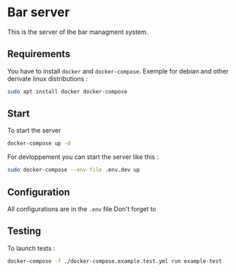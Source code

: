 # Bar server
This is the server of the bar managment system.

## Requirements
You have to install `docker` and `docker-compose`.
Exemple for debian and other derivate linux distributions :
```bash
sudo apt install docker docker-compose
```

## Start
To start the server
```bash
docker-compose up -d
```

For devloppement you can start the server like this :
```bash
sudo docker-compose --env-file .env.dev up
```

## Configuration
All configurations are in the `.env` file
Don't forget to 

## Testing
To launch tests :
```bash
docker-compose -f ./docker-compose.example.test.yml run example-test
```

